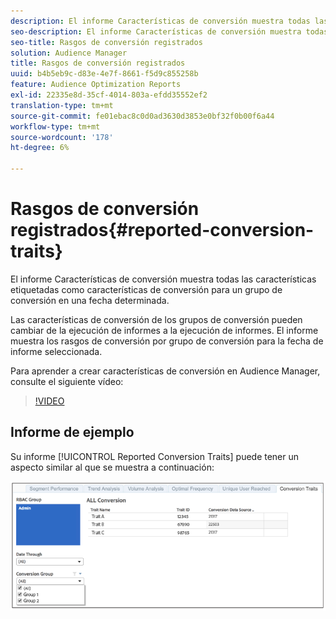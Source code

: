 ```yaml
---
description: El informe Características de conversión muestra todas las características etiquetadas como características de conversión para un grupo de conversión en una fecha determinada. Las características de conversión de los grupos de conversión pueden cambiar de la ejecución de informes a la ejecución de informes. El informe muestra los rasgos de conversión por grupo de conversión para la fecha de informe seleccionada.
seo-description: El informe Características de conversión muestra todas las características etiquetadas como características de conversión para un grupo de conversión en una fecha determinada. Las características de conversión de los grupos de conversión pueden cambiar de la ejecución de informes a la ejecución de informes. El informe muestra los rasgos de conversión por grupo de conversión para la fecha de informe seleccionada.
seo-title: Rasgos de conversión registrados
solution: Audience Manager
title: Rasgos de conversión registrados
uuid: b4b5eb9c-d83e-4e7f-8661-f5d9c855258b
feature: Audience Optimization Reports
exl-id: 22335e8d-35cf-4014-803a-efdd35552ef2
translation-type: tm+mt
source-git-commit: fe01ebac8c0d0ad3630d3853e0bf32f0b00f6a44
workflow-type: tm+mt
source-wordcount: '178'
ht-degree: 6%

---
```


# Rasgos de conversión registrados{#reported-conversion-traits}

El informe Características de conversión muestra todas las características etiquetadas como características de conversión para un grupo de conversión en una fecha determinada.

Las características de conversión de los grupos de conversión pueden cambiar de la ejecución de informes a la ejecución de informes. El informe muestra los rasgos de conversión por grupo de conversión para la fecha de informe seleccionada.

Para aprender a crear características de conversión en Audience Manager, consulte el siguiente vídeo:

>[!VIDEO](https://video.tv.adobe.com/v/23431/)

## Informe de ejemplo

Su informe [!UICONTROL Reported Conversion Traits] puede tener un aspecto similar al que se muestra a continuación:

![](assets/reported-conversion-traits.png)
